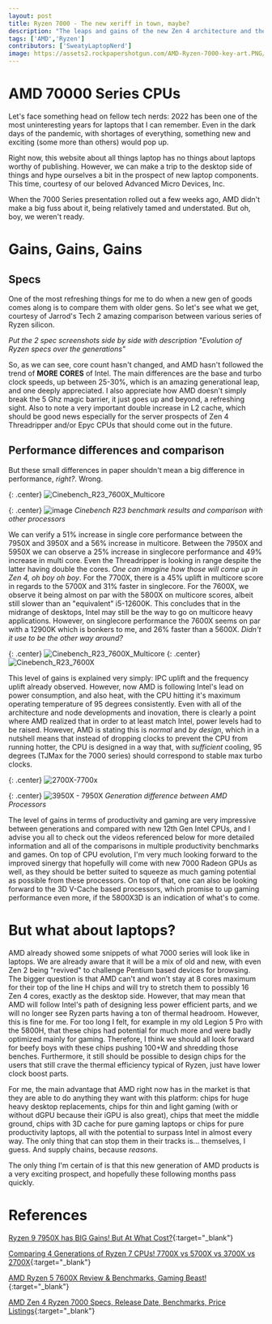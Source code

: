 ```yaml
---
layout: post
title: Ryzen 7000 - The new xeriff in town, maybe?
description: "The leaps and gains of the new Zen 4 architecture and the potential prospects for laptops"
tags: ['AMD','Ryzen']
contributors: ['SweatyLaptopNerd']
image: https://assets2.rockpapershotgun.com/AMD-Ryzen-7000-key-art.PNG/BROK/thumbnail/1200x1200/quality/100/AMD-Ryzen-7000-key-art.PNG
---
```

# AMD 70000 Series CPUs

Let's face something head on fellow tech nerds: 2022 has been one of the most uninteresting years for laptops that I can remember. Even in the dark days of the pandemic, with shortages of everything, something new and exciting (some more than others) would pop up.

Right now, this website about all things laptop has no things about laptops worthy of publishing. However, we can make a trip to the desktop side of things and hype ourselves a bit in the prospect of new laptop components. This time, courtesy of our beloved Advanced Micro Devices, Inc.

When the 7000 Series presentation rolled out a few weeks ago, AMD didn't make a big fuss about it, being relatively tamed and understated. But oh, boy, we weren't ready.

# Gains, Gains, Gains

## Specs

One of the most refreshing things for me to do when a new gen of goods comes along is to compare them with older gens. So let's see what we get, courtesy of Jarrod's Tech 2 amazing comparison between various series of Ryzen silicon.

*Put the 2 spec screenshots side by side with description "Evolution of Ryzen specs over the generations"*

So, as we can see, core count hasn't changed, and AMD hasn't followed the trend of **MORE CORES** of Intel. The main differences are the base and turbo clock speeds, up between 25-30%, which is an amazing generational leap, and one deeply appreciated. I also appreciate how AMD doesn't simply break the 5 Ghz magic barrier, it just goes up and beyond, a refreshing sight.
Also to note a very important double increase in L2 cache, which should be good news especially for the server prospects of Zen 4 Threadripper and/or Epyc CPUs that should come out in the future.

## Performance differences and comparison

But these small differences in paper shouldn't mean a big difference in performance, *right?*. Wrong.

{: .center}
![Cinebench_R23_7600X_Multicore](https://cdn.discordapp.com/attachments/859325866239852575/1024361774604112015/Cinebench_R23_7600X_Multicore.png)

{: .center}
![image](https://media.discordapp.net/attachments/859325866239852575/1024361775065481226/Cinebench_R23_7600X_Singlecore.png?width=873&height=487)
*Cinebench R23 benchmark results and comparison with other processors*

We can verify a 51% increase in single core performance between the 7950X and 3950X and a 56% increase in multicore. Between the 7950X and 5950X we can observe a 25% increase in singlecore performance and 49% increase in multi core. Even the Threadripper is looking in range despite the latter having double the cores. *One can imagine how those will come up in Zen 4, oh boy oh boy*.
For the 7700X, there is a 45% uplift in multicore score in regards to the 5700X and 31% faster in singlecore.
For the 7600X, we observe it being almost on par with the 5800X on multicore scores, albeit still slower than an "equivalent" i5-12600K. This concludes that in the midrange of desktops, Intel may still be the way to go on multicore heavy applications. However, on singlecore performance the 7600X seems on par with a 12900K which is bonkers to me, and 26% faster than a 5600X. *Didn't it use to be the other way around?*

{: .center}
![Cinebench_R23_7600X_Multicore](https://cdn.discordapp.com/attachments/859325866239852575/1024361775531036692/Cinebench_R23_x700_series.png)
{: .center}
![Cinebench_R23_7600X](https://cdn.discordapp.com/attachments/859325866239852575/1024361776042745976/Cinebench_R23_x950_Series.png)

This level of gains is explained very simply: IPC uplift and the frequency uplift already observed. However, now AMD is following Intel's lead on power consumption, and also heat, with the CPU hitting it's maximum operating temperature of 95 degrees consistently. Even with all of the architecture and node developments and inovation, there is clearly a point where AMD realized that in order to at least match Intel, power levels had to be raised. However, AMD is stating this is *normal* and *by design*, which in a nutshell means that instead of dropping clocks to prevent the CPU from running hotter, the CPU is designed in a way that, with *sufficient* cooling, 95 degrees (TJMax for the 7000 series) should correspond to stable max turbo clocks. 

{: .center}
![2700X-7700x](https://cdn.discordapp.com/attachments/859325866239852575/1024361776550248468/Specs_x700_Series.png)

{: .center}
![3950X - 7950X](https://cdn.discordapp.com/attachments/859325866239852575/1024361777049378946/Specs_x950_Series.png)
*Generation difference between AMD Processors*

The level of gains in terms of productivity and gaming are very impressive between generations and compared with new 12th Gen Intel CPUs, and I advise you all to check out the videos referenced below for more detailed information and all of the comparisons in multiple productivity benchmarks and games.
On top of CPU evolution, I'm very much looking forward to the improved sinergy that hopefully will come with new 7000 Radeon GPUs as well, as they should be better suited to squeeze as much gaming potential as possible from these processors.
On top of that, one can also be looking forward to the 3D V-Cache based processors, which promise to up gaming performance even more, if the 5800X3D is an indication of what's to come.

# But what about laptops?

AMD already showed some snippets of what 7000 series will look like in laptops. We are already aware that it will be a mix of old and new, with even Zen 2 being "revived" to challenge Pentium based devices for browsing.
The bigger question is that AMD can't and won't stay at 8 cores maximum for their top of the line H chips and will try to stretch them to possibly 16 Zen 4 cores, exactly as the desktop side.
However, that may mean that AMD will follow Intel's path of designing less power efficient parts, and we will no longer see Ryzen parts having a ton of thermal headroom. However, this is fine for me.
For too long I felt, for example in my old Legion 5 Pro with the 5800H, that these chips had potential for much more and were badly optimized mainly for gaming.
Therefore, I think we should all look forward for beefy boys with these chips pushing 100+W and shredding those benches. Furthermore, it still should be possible to design chips for the users that still crave the thermal efficiency typical of Ryzen, just have lower clock boost parts.

For me, the main advantage that AMD right now has in the market is that they are able to do anything they want with this platform: chips for huge heavy desktop replacements, chips for thin and light gaming (with or without dGPU because their iGPU is also great), chips that meet the middle ground, chips with 3D cache for pure gaming laptops or chips for pure productivity laptops, all with the potential to surpass Intel in almost every way. The only thing that can stop them in their tracks is... themselves, I guess. And supply chains, because *reasons*.

The only thing I'm certain of is that this new generation of AMD products is a very exciting prospect, and hopefully these following months pass quickly.


# References

[Ryzen 9 7950X has BIG Gains! But At What Cost?](https://www.youtube.com/watch?v=kpqQBcofZkQ){:target="_blank"}

[Comparing 4 Generations of Ryzen 7 CPUs! 7700X vs 5700X vs 3700X vs 2700X](https://www.youtube.com/watch?v=pGy3A5-F8_8&t=41s){:target="_blank"}

[AMD Ryzen 5 7600X Review & Benchmarks, Gaming Beast!](https://www.youtube.com/watch?v=_WubXd2tXOA&t=1891s){:target="_blank"}

[AMD Zen 4 Ryzen 7000 Specs, Release Date, Benchmarks, Price Listings](https://www.tomshardware.com/news/amd-zen-4-ryzen-7000-release-date-specifications-pricing-benchmarks-all-we-know-specs){:target="_blank"}
